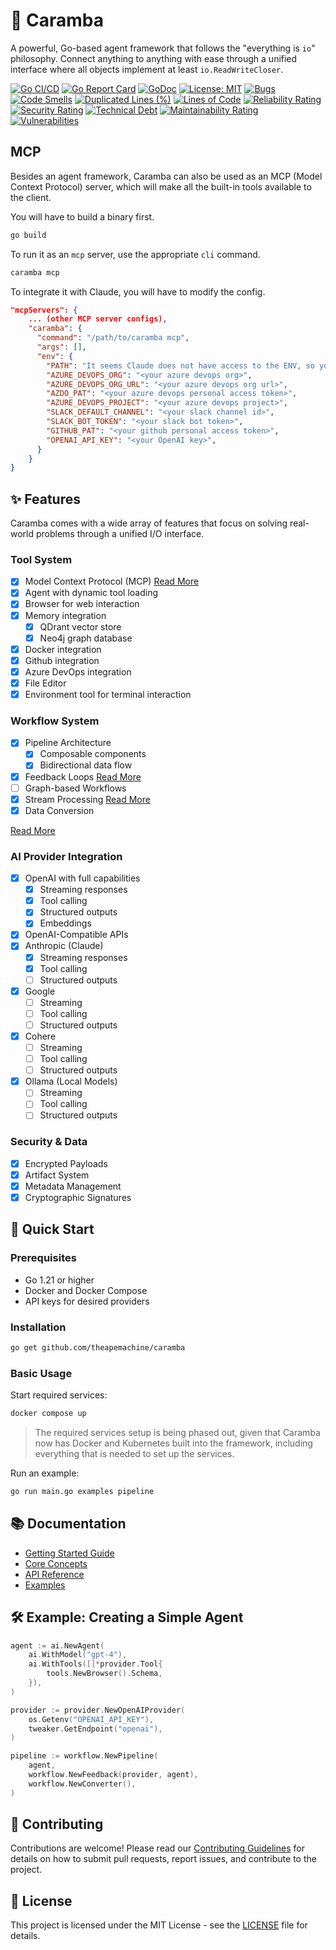 # 🤖 Caramba

A powerful, Go-based agent framework that follows the "everything is `io`" philosophy. Connect anything to anything with ease through a unified interface where all objects implement at least `io.ReadWriteCloser`.

[![Go CI/CD](https://github.com/theapemachine/caramba/actions/workflows/main.yml/badge.svg)](https://github.com/theapemachine/caramba/actions/workflows/main.yml)
[![Go Report Card](https://goreportcard.com/badge/github.com/theapemachine/caramba)](https://goreportcard.com/report/github.com/theapemachine/caramba)
[![GoDoc](https://godoc.org/github.com/theapemachine/caramba?status.svg)](https://godoc.org/github.com/theapemachine/caramba)
[![License: MIT](https://img.shields.io/badge/License-MIT-yellow.svg)](https://opensource.org/licenses/MIT)
[![Bugs](https://sonarcloud.io/api/project_badges/measure?project=TheApeMachine_caramba&metric=bugs)](https://sonarcloud.io/summary/new_code?id=TheApeMachine_caramba)
[![Code Smells](https://sonarcloud.io/api/project_badges/measure?project=TheApeMachine_caramba&metric=code_smells)](https://sonarcloud.io/summary/new_code?id=TheApeMachine_caramba)
[![Duplicated Lines (%)](https://sonarcloud.io/api/project_badges/measure?project=TheApeMachine_caramba&metric=duplicated_lines_density)](https://sonarcloud.io/summary/new_code?id=TheApeMachine_caramba)
[![Lines of Code](https://sonarcloud.io/api/project_badges/measure?project=TheApeMachine_caramba&metric=ncloc)](https://sonarcloud.io/summary/new_code?id=TheApeMachine_caramba)
[![Reliability Rating](https://sonarcloud.io/api/project_badges/measure?project=TheApeMachine_caramba&metric=reliability_rating)](https://sonarcloud.io/summary/new_code?id=TheApeMachine_caramba)
[![Security Rating](https://sonarcloud.io/api/project_badges/measure?project=TheApeMachine_caramba&metric=security_rating)](https://sonarcloud.io/summary/new_code?id=TheApeMachine_caramba)
[![Technical Debt](https://sonarcloud.io/api/project_badges/measure?project=TheApeMachine_caramba&metric=sqale_index)](https://sonarcloud.io/summary/new_code?id=TheApeMachine_caramba)
[![Maintainability Rating](https://sonarcloud.io/api/project_badges/measure?project=TheApeMachine_caramba&metric=sqale_rating)](https://sonarcloud.io/summary/new_code?id=TheApeMachine_caramba)
[![Vulnerabilities](https://sonarcloud.io/api/project_badges/measure?project=TheApeMachine_caramba&metric=vulnerabilities)](https://sonarcloud.io/summary/new_code?id=TheApeMachine_caramba)

## MCP

Besides an agent framework, Caramba can also be used as an MCP (Model Context Protocol) server, which will make all the built-in tools available to the client.

You will have to build a binary first.

```bash
go build
```

To run it as an `mcp` server, use the appropriate `cli` command.

```bash
caramba mcp
```

To integrate it with Claude, you will have to modify the config.

```json
"mcpServers": {
    ... (other MCP server configs),
    "caramba": {
      "command": "/path/to/caramba mcp",
      "args": [],
      "env": {
        "PATH": "It seems Claude does not have access to the ENV, so you can set your PATH this way",
        "AZURE_DEVOPS_ORG": "<your azure devops org>",
        "AZURE_DEVOPS_ORG_URL": "<your azure devops org url>",
        "AZDO_PAT": "<your azure devops personal access token>",
        "AZURE_DEVOPS_PROJECT": "<your azure devops project>",
        "SLACK_DEFAULT_CHANNEL": "<your slack channel id>",
        "SLACK_BOT_TOKEN": "<your slack bot token>",
        "GITHUB_PAT": "<your github personal access token>",
        "OPENAI_API_KEY": "<your OpenAI key>",
      }
    }
}
```

## ✨ Features

Caramba comes with a wide array of features that focus on solving real-world problems through a unified I/O interface.

### Tool System

- [x] Model Context Protocol (MCP)
      [Read More](docs/mcp.md)
- [x] Agent with dynamic tool loading
- [x] Browser for web interaction
- [x] Memory integration
  - [x] QDrant vector store
  - [x] Neo4j graph database
- [x] Docker integration
- [x] Github integration
- [x] Azure DevOps integration
- [x] File Editor
- [x] Environment tool for terminal interaction

### Workflow System

- [x] Pipeline Architecture
  - [x] Composable components
  - [x] Bidirectional data flow
- [x] Feedback Loops
      [Read More](feedback.md)
- [ ] Graph-based Workflows
- [x] Stream Processing
      [Read More](stream/README.md)
- [x] Data Conversion

[Read More](workflow/README.md)

### AI Provider Integration

- [x] OpenAI with full capabilities
  - [x] Streaming responses
  - [x] Tool calling
  - [x] Structured outputs
  - [x] Embeddings
- [x] OpenAI-Compatible APIs
- [x] Anthropic (Claude)
  - [x] Streaming responses
  - [x] Tool calling
  - [ ] Structured outputs
- [x] Google
  - [ ] Streaming
  - [ ] Tool calling
  - [ ] Structured outputs
- [x] Cohere
  - [ ] Streaming
  - [ ] Tool calling
  - [ ] Structured outputs
- [x] Ollama (Local Models)
  - [ ] Streaming
  - [ ] Tool calling
  - [ ] Structured outputs

### Security & Data

- [x] Encrypted Payloads
- [x] Artifact System
- [x] Metadata Management
- [x] Cryptographic Signatures

## 🚀 Quick Start

### Prerequisites

- Go 1.21 or higher
- Docker and Docker Compose
- API keys for desired providers

### Installation

```bash
go get github.com/theapemachine/caramba
```

### Basic Usage

Start required services:

```bash
docker compose up
```

> The required services setup is being phased out, given that Caramba now has Docker and Kubernetes built into the framework, including everything that is needed to set up the services.

Run an example:

```bash
go run main.go examples pipeline
```

## 📚 Documentation

- [Getting Started Guide](docs/getting-started.md)
- [Core Concepts](docs/core-concepts.md)
- [API Reference](docs/api-reference.md)
- [Examples](docs/examples.md)

## 🛠️ Example: Creating a Simple Agent

```go
agent := ai.NewAgent(
    ai.WithModel("gpt-4"),
    ai.WithTools([]*provider.Tool{
        tools.NewBrowser().Schema,
    }),
)

provider := provider.NewOpenAIProvider(
    os.Getenv("OPENAI_API_KEY"),
    tweaker.GetEndpoint("openai"),
)

pipeline := workflow.NewPipeline(
    agent,
    workflow.NewFeedback(provider, agent),
    workflow.NewConverter(),
)
```

## 🤝 Contributing

Contributions are welcome! Please read our [Contributing Guidelines](docs/contributing.md) for details on how to submit pull requests, report issues, and contribute to the project.

## 📄 License

This project is licensed under the MIT License - see the [LICENSE](LICENSE) file for details.
